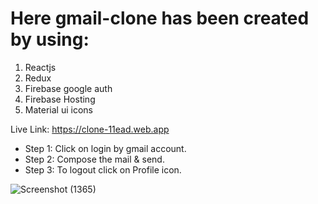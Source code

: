 # Here gmail-clone has been created by using: 
1. Reactjs
2. Redux
3. Firebase google auth
4. Firebase Hosting
5. Material ui icons

Live Link: https://clone-11ead.web.app

- Step 1: Click on login by gmail account. 
- Step 2: Compose the mail & send.
- Step 3: To logout click on Profile icon.

![Screenshot (1365)](https://user-images.githubusercontent.com/49163197/152731884-110218f7-141d-4058-b587-b176e69af47a.png)
